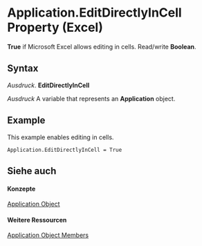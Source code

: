 
# Application.EditDirectlyInCell Property (Excel)

 **True** if Microsoft Excel allows editing in cells. Read/write **Boolean**.


## Syntax

 _Ausdruck_. **EditDirectlyInCell**

 _Ausdruck_ A variable that represents an **Application** object.


## Example

This example enables editing in cells.


```
Application.EditDirectlyInCell = True
```


## Siehe auch


#### Konzepte


[Application Object](19b73597-5cf9-4f56-8227-b5211f657f6f.md)
#### Weitere Ressourcen


[Application Object Members](http://msdn.microsoft.com/library/4cb9ca42-8d07-cc9c-2d80-4eb9a5921e1e%28Office.15%29.aspx)
